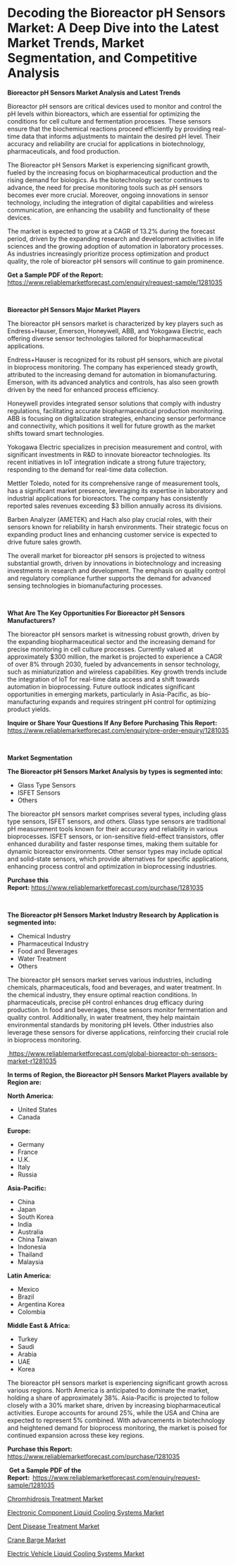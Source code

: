 <p><h1>Decoding the Bioreactor pH Sensors Market: A Deep Dive into the Latest Market Trends, Market Segmentation, and Competitive Analysis</h1></p><p><strong>Bioreactor pH Sensors Market Analysis and Latest Trends</strong></p>
<p><p>Bioreactor pH sensors are critical devices used to monitor and control the pH levels within bioreactors, which are essential for optimizing the conditions for cell culture and fermentation processes. These sensors ensure that the biochemical reactions proceed efficiently by providing real-time data that informs adjustments to maintain the desired pH level. Their accuracy and reliability are crucial for applications in biotechnology, pharmaceuticals, and food production.</p><p>The Bioreactor pH Sensors Market is experiencing significant growth, fueled by the increasing focus on biopharmaceutical production and the rising demand for biologics. As the biotechnology sector continues to advance, the need for precise monitoring tools such as pH sensors becomes ever more crucial. Moreover, ongoing innovations in sensor technology, including the integration of digital capabilities and wireless communication, are enhancing the usability and functionality of these devices.</p><p>The market is expected to grow at a CAGR of 13.2% during the forecast period, driven by the expanding research and development activities in life sciences and the growing adoption of automation in laboratory processes. As industries increasingly prioritize process optimization and product quality, the role of bioreactor pH sensors will continue to gain prominence.</p></p>
<p><strong>Get a Sample PDF of the Report:&nbsp;</strong> <a href="https://www.reliablemarketforecast.com/enquiry/request-sample/1281035?utm_campaign=1130&utm_medium=2&utm_source=Github&utm_content=ia&utm_term=03102024&utm_id=bioreactor-ph-sensors">https://www.reliablemarketforecast.com/enquiry/request-sample/1281035</a></p>
<p>&nbsp;</p>
<p><strong>Bioreactor pH Sensors Major Market Players</strong></p>
<p><p>The bioreactor pH sensors market is characterized by key players such as Endress+Hauser, Emerson, Honeywell, ABB, and Yokogawa Electric, each offering diverse sensor technologies tailored for biopharmaceutical applications. </p><p>Endress+Hauser is recognized for its robust pH sensors, which are pivotal in bioprocess monitoring. The company has experienced steady growth, attributed to the increasing demand for automation in biomanufacturing. Emerson, with its advanced analytics and controls, has also seen growth driven by the need for enhanced process efficiency.</p><p>Honeywell provides integrated sensor solutions that comply with industry regulations, facilitating accurate biopharmaceutical production monitoring. ABB is focusing on digitalization strategies, enhancing sensor performance and connectivity, which positions it well for future growth as the market shifts toward smart technologies.</p><p>Yokogawa Electric specializes in precision measurement and control, with significant investments in R&D to innovate bioreactor technologies. Its recent initiatives in IoT integration indicate a strong future trajectory, responding to the demand for real-time data collection.</p><p>Mettler Toledo, noted for its comprehensive range of measurement tools, has a significant market presence, leveraging its expertise in laboratory and industrial applications for bioreactors. The company has consistently reported sales revenues exceeding $3 billion annually across its divisions.</p><p>Barben Analyzer (AMETEK) and Hach also play crucial roles, with their sensors known for reliability in harsh environments. Their strategic focus on expanding product lines and enhancing customer service is expected to drive future sales growth.</p><p>The overall market for bioreactor pH sensors is projected to witness substantial growth, driven by innovations in biotechnology and increasing investments in research and development. The emphasis on quality control and regulatory compliance further supports the demand for advanced sensing technologies in biomanufacturing processes.</p></p>
<p>&nbsp;</p>
<p><strong>What Are The Key Opportunities For Bioreactor pH Sensors Manufacturers?</strong></p>
<p><p>The bioreactor pH sensors market is witnessing robust growth, driven by the expanding biopharmaceutical sector and the increasing demand for precise monitoring in cell culture processes. Currently valued at approximately $300 million, the market is projected to experience a CAGR of over 8% through 2030, fueled by advancements in sensor technology, such as miniaturization and wireless capabilities. Key growth trends include the integration of IoT for real-time data access and a shift towards automation in bioprocessing. Future outlook indicates significant opportunities in emerging markets, particularly in Asia-Pacific, as bio-manufacturing expands and requires stringent pH control for optimizing product yields.</p></p>
<p><strong>Inquire or Share Your Questions If Any Before Purchasing This Report:</strong> <a href="https://www.reliablemarketforecast.com/enquiry/pre-order-enquiry/1281035?utm_campaign=1130&utm_medium=2&utm_source=Github&utm_content=ia&utm_term=03102024&utm_id=bioreactor-ph-sensors">https://www.reliablemarketforecast.com/enquiry/pre-order-enquiry/1281035</a></p>
<p>&nbsp;</p>
<p><strong>Market Segmentation</strong></p>
<p><strong>The Bioreactor pH Sensors Market Analysis by types is segmented into:</strong></p>
<p><ul><li>Glass Type Sensors</li><li>ISFET Sensors</li><li>Others</li></ul></p>
<p><p>The bioreactor pH sensors market comprises several types, including glass type sensors, ISFET sensors, and others. Glass type sensors are traditional pH measurement tools known for their accuracy and reliability in various bioprocesses. ISFET sensors, or ion-sensitive field-effect transistors, offer enhanced durability and faster response times, making them suitable for dynamic bioreactor environments. Other sensor types may include optical and solid-state sensors, which provide alternatives for specific applications, enhancing process control and optimization in bioprocessing industries.</p></p>
<p><strong>Purchase this Report:&nbsp;</strong><a href="https://www.reliablemarketforecast.com/purchase/1281035?utm_campaign=1130&utm_medium=2&utm_source=Github&utm_content=ia&utm_term=03102024&utm_id=bioreactor-ph-sensors">https://www.reliablemarketforecast.com/purchase/1281035</a></p>
<p>&nbsp;</p>
<p><strong>The Bioreactor pH Sensors Market Industry Research by Application is segmented into:</strong></p>
<p><ul><li>Chemical Industry</li><li>Pharmaceutical Industry</li><li>Food and Beverages</li><li>Water Treatment</li><li>Others</li></ul></p>
<p><p>The bioreactor pH sensors market serves various industries, including chemicals, pharmaceuticals, food and beverages, and water treatment. In the chemical industry, they ensure optimal reaction conditions. In pharmaceuticals, precise pH control enhances drug efficacy during production. In food and beverages, these sensors monitor fermentation and quality control. Additionally, in water treatment, they help maintain environmental standards by monitoring pH levels. Other industries also leverage these sensors for diverse applications, reinforcing their crucial role in bioprocess monitoring.</p></p>
<p><a href="https://www.reliablemarketforecast.com/global-bioreactor-ph-sensors-market-r1281035?utm_campaign=1130&utm_medium=2&utm_source=Github&utm_content=ia&utm_term=03102024&utm_id=bioreactor-ph-sensors">&nbsp;https://www.reliablemarketforecast.com/global-bioreactor-ph-sensors-market-r1281035</a></p>
<p><strong>In terms of Region, the Bioreactor pH Sensors Market Players available by Region are:</strong></p>
<p>
    <p> <strong> North America: </strong>
        <ul>
            <li>United States</li>
            <li>Canada</li>
        </ul>
        </p> 
    <p> <strong> Europe: </strong>
        <ul>
            <li>Germany</li>
            <li>France</li>
            <li>U.K.</li>
            <li>Italy</li>
            <li>Russia</li>
        </ul>
        </p> 
    <p> <strong> Asia-Pacific: </strong>
        <ul>
            <li>China</li>
            <li>Japan</li>
            <li>South Korea</li>
            <li>India</li>
            <li>Australia</li>
            <li>China Taiwan</li>
            <li>Indonesia</li>
            <li>Thailand</li>
            <li>Malaysia</li>
        </ul>
        </p> 
    <p> <strong> Latin America: </strong>
        <ul>
            <li>Mexico</li>
            <li>Brazil</li>
            <li>Argentina Korea</li>
            <li>Colombia</li>
        </ul>
        </p> 
    <p> <strong> Middle East & Africa: </strong>
        <ul>
            <li>Turkey</li>
            <li>Saudi</li>
            <li>Arabia</li>
            <li>UAE</li>
            <li>Korea</li>
        </ul>
    </p>
    </p>
<p><p>The bioreactor pH sensors market is experiencing significant growth across various regions. North America is anticipated to dominate the market, holding a share of approximately 38%. Asia-Pacific is projected to follow closely with a 30% market share, driven by increasing biopharmaceutical activities. Europe accounts for around 25%, while the USA and China are expected to represent 5% combined. With advancements in biotechnology and heightened demand for bioprocess monitoring, the market is poised for continued expansion across these key regions.</p></p>
<p><strong>Purchase this Report: </strong><a href="https://www.reliablemarketforecast.com/purchase/1281035?utm_campaign=1130&utm_medium=2&utm_source=Github&utm_content=ia&utm_term=03102024&utm_id=bioreactor-ph-sensors">https://www.reliablemarketforecast.com/purchase/1281035</a></p>
<p>&nbsp;<strong>Get a Sample PDF of the Report:&nbsp;&nbsp;</strong><a href="https://www.reliablemarketforecast.com/enquiry/request-sample/1281035?utm_campaign=1130&utm_medium=2&utm_source=Github&utm_content=ia&utm_term=03102024&utm_id=bioreactor-ph-sensors">https://www.reliablemarketforecast.com/enquiry/request-sample/1281035</a></p>
<p><strong></strong></p>
<p><p><a href="https://www.linkedin.com/pulse/pioneering-growth-analyzing-global-chromhidrosis-treatment-xecpe?trackingId=TzHH3kv3RMKWc7Wrha%2FIeQ%3D%3D&utm_campaign=1130&utm_medium=2&utm_source=Github&utm_content=ia&utm_term=03102024&utm_id=bioreactor-ph-sensors">Chromhidrosis Treatment Market</a></p><p><a href="https://issuu.com/reportprime-2/docs/electronic-component-liquid-cooling_a305a8ba13561f?utm_campaign=1130&utm_medium=2&utm_source=Github&utm_content=ia&utm_term=03102024&utm_id=bioreactor-ph-sensors">Electronic Component Liquid Cooling Systems Market</a></p><p><a href="https://www.linkedin.com/pulse/market-leaders-laggards-global-dent-disease-treatment-ooyre?trackingId=5K3syreITLaGLPjbN2an%2BA%3D%3D&utm_campaign=1130&utm_medium=2&utm_source=Github&utm_content=ia&utm_term=03102024&utm_id=bioreactor-ph-sensors">Dent Disease Treatment Market</a></p><p><a href="https://www.linkedin.com/pulse/crane-barge-market-size-share-analysis-growth-trends-forecast-8cncf?utm_campaign=1130&utm_medium=2&utm_source=Github&utm_content=ia&utm_term=03102024&utm_id=bioreactor-ph-sensors">Crane Barge Market</a></p><p><a href="https://issuu.com/reportprime-2/docs/electric-vehicle-liquid-cooling-sys_56bb1f7f09dca1?utm_campaign=1130&utm_medium=2&utm_source=Github&utm_content=ia&utm_term=03102024&utm_id=bioreactor-ph-sensors">Electric Vehicle Liquid Cooling Systems Market</a></p></p>
